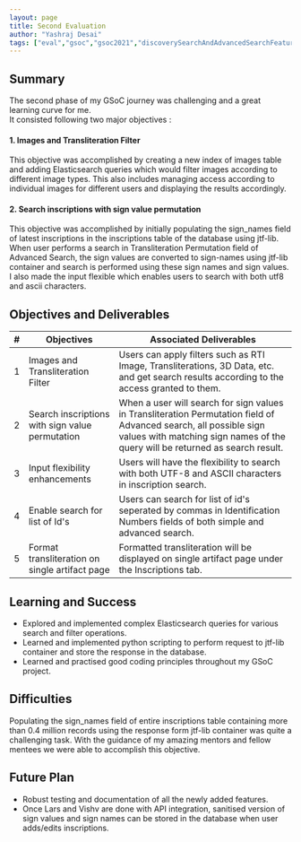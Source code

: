 ```yaml
---
layout: page
title: Second Evaluation
author: "Yashraj Desai"
tags: ["eval","gsoc","gsoc2021","discoverySearchAndAdvancedSearchFeatures","eval#2"]
---
```


## Summary
The second phase of my GSoC journey was challenging and a great learning curve for me. \
It consisted following two major objectives : 
#### 1. Images and Transliteration Filter
  This objective was accomplished by creating a new index of images table and adding Elasticsearch queries which would filter images according to different image types. This also includes managing access according to individual images for different users and displaying the results accordingly.
#### 2. Search inscriptions with sign value permutation
  This objective was accomplished by initially populating the sign_names field of latest inscriptions in the inscriptions table of the database using jtf-lib. When user performs a search in Transliteration Permutation field of Advanced Search, the sign values are converted to sign-names using jtf-lib container and search is performed using these sign names and sign values. I also made the input flexible which enables users to search with both utf8 and ascii characters. 

## Objectives and Deliverables
| \# | Objectives                    | Associated Deliverables         |
| --- | ----------------------------- | ---------------------------------------------- |
| 1 | Images and Transliteration Filter | Users can apply filters such as RTI Image, Transliterations, 3D Data, etc. and get search results according to the access granted to them. |
| 2 | Search inscriptions with sign value permutation | When a user will search for sign values in Transliteration Permutation field of Advanced search, all possible sign values with matching sign names of the query will be returned as search result. |
| 3 | Input flexibility enhancements | Users will have the flexibility to search with both UTF-8 and ASCII characters in inscription search. |
| 4 | Enable search for list of Id's | Users can search for list of id's seperated by commas in Identification Numbers fields of both simple and advanced search.|
| 5 | Format transliteration on single artifact page | Formatted transliteration will be displayed on single artifact page under the Inscriptions tab. |


## Learning and Success
* Explored and implemented complex Elasticsearch queries for various search and filter operations.
* Learned and implemented python scripting to perform request to jtf-lib container and store the response in the database.
* Learned and practised good coding principles throughout my GSoC project. 

## Difficulties
Populating the sign_names field of entire inscriptions table containing more than 0.4 million records using the response form jtf-lib container was quite a challenging task. With the guidance of my amazing mentors and fellow mentees we were able to accomplish this objective. 

## Future Plan 
* Robust testing and documentation of all the newly added features.
* Once Lars and Vishv are done with API integration, sanitised version of sign values and sign names can be stored in the database when user adds/edits inscriptions.	
